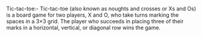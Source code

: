 Tic-tac-toe:-
Tic-tac-toe (also known as noughts and crosses or Xs and Os) is a board game for two players, X and O, who take turns marking the spaces in a 3×3 grid. The player who succeeds in placing three of their marks in a horizontal, vertical, or diagonal row wins the game.
